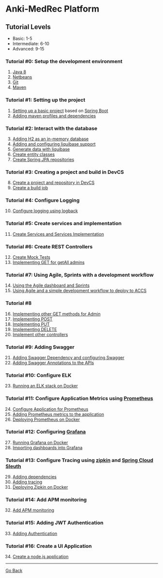 **Anki-MedRec Platform**
===================


## Tutorial Levels

- Basic: 1-5
- Intermediate: 6-10
- Advanced: 9-15

### Tutorial #0: Setup the development environment
1. [Java 8](./assets/tutorials/basic/0.md)
2. [Netbeans](./assets/tutorials/basic/0.md)
3. [Git](./assets/tutorials/basic/0.md)
4. [Maven](./assets/tutorials/basic/0.md)

### Tutorial #1: Setting up the project

1. [Setting up a basic project](./assets/tutorials/basic/1.md) based on [Spring Boot](http://projects.spring.io/spring-boot/)
2. [Adding maven profiles and dependencies](./assets/tutorials/basic/2.md)

### Tutorial #2: Interact with the database
3. [Adding H2 as an in-memory database](./assets/tutorials/basic/3.md)
4. [Adding and configuring liquibase support](./assets/tutorials/basic/4.md)
5. [Generate data with liquibase](./assets/tutorials/basic/5.md)
6. [Create entity classes](./assets/tutorials/basic/6.md)
7. [Create Spring JPA repositories](./assets/tutorials/basic/7.md)

### Tutorial #3: Creating a project and build in DevCS
8. [Create a project and repository in DevCS](./assets/tutorials/basic/8.md)
9. [Create a build job](./assets/tutorials/basic/9.md)

### Tutorial #4: Configure Logging
10. [Configure logging using logback](./assets/tutorials/basic/10.md)

### Tutorial #5: Create services and implementation
11. [Create Services and Services Implementation](./assets/tutorials/basic/11.md)

### Tutorial #6: Create REST Controllers
12. [Create Mock Tests](./assets/tutorials/intermediate/12.md)
13. [Implementing GET for getAll admins](./assets/tutorials/intermediate/13.md) 

### Tutorial #7: Using Agile, Sprints with a development workflow 
14. [Using the Agile dashboard and Sprints](./assets/tutorials/intermediate/14.md)
15. [Using Agile and a simple development workflow to deploy to ACCS](./assets/tutorials/intermediate/15.md)

### Tutorial #8
16. [Implementing other GET methods for Admin](./assets/tutorials/intermediate/16.md)
17. [Implementing POST](./assets/tutorials/intermediate/17.md)
18. [Implementing PUT](./assets/tutorials/intermediate/18.md)
19. [Implementing DELETE](./assets/tutorials/intermediate/19.md)
20. [Implement other controllers](./assets/tutorials/intermediate/20.md)

### Tutorial #9: Adding Swagger
21. [Adding Swagger Dependency and configuring Swagger](./assets/tutorials/intermediate/21.md)
22. [Adding Swagger Annotations to the APIs](./assets/tutorials/intermediate/22.md)

### Tutorial #10: Configure ELK
23. [Running an ELK stack on Docker](./assets/tutorials/advanced/23.md)

### Tutorial #11: Configure Application Metrics using [Prometheus](https://prometheus.io/)
24. [Configure Application for Prometheus]()
25. [Adding Prometheus metrics to the application]()
26. [Deploying Prometheus on Docker]()

### Tutorial #12: Configuring [Grafana](https://grafana.com/)
27. [Running Grafana on Docker]()
28. [Importing dashboards into Grafana]()

### Tutorial #13: Configure Tracing using [zipkin](http://zipkin.io/) and [Spring Cloud Sleuth](https://cloud.spring.io/spring-cloud-sleuth/)
29. [Adding dependencies]()
30. [Adding tracing]()
31. [Deploying Zipkin on Docker]()

### Tutorial #14: Add APM monitoring
32. [Add APM monitoring]()

### Tutorial #15: Adding JWT Authentication 
33. [Adding Authentication]()

### Tutorial #16: Create a UI Application
34. [Create a node.js application]()


<hr />

<a href="index" class="btn" >Go Back</a>
